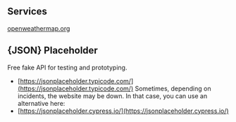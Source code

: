 ## Services
[openweathermap.org](https://openweathermap.org/api)


## {JSON} Placeholder
Free fake API for testing and prototyping.
* [https://jsonplaceholder.typicode.com/](https://jsonplaceholder.typicode.com/)
Sometimes, depending on incidents, the website may be down. In that case, you can use an alternative here: 
* [https://jsonplaceholder.cypress.io/](https://jsonplaceholder.cypress.io/)